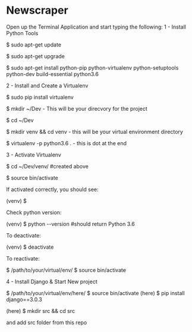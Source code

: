 # Newscraper

Open up the Terminal Application and start typing the following:
1 - Install Python Tools

$ sudo apt-get update

$ sudo apt-get upgrade

$ sudo apt-get install python-pip python-virtualenv python-setuptools python-dev build-essential  python3.6

2 - Install and Create a Virtualenv

$ sudo pip install virtualenv 

$ mkdir ~/Dev - This will be your direcvory for the project

$ cd ~/Dev

$ mkdir venv && cd venv - this will be your virtual environment directory

$ virtualenv -p python3.6 . - this is dot at the end

3 - Activate Virtualenv

$ cd ~/Dev/venv/ #created above

$ source bin/activate

If activated correctly, you should see:

(venv) $

Check python version:

(venv) $ python --version #should return Python 3.6

To deactivate:

(venv) $ deactivate

To reactivate:

$ /path/to/your/virtual/env/
$ source bin/activate

4 - Install Django & Start New project

$ /path/to/your/virtual/env/here/
$ source bin/activate
(here) $ pip install django==3.0.3

(here) $  mkdir src && cd src

and add src folder from this repo 

